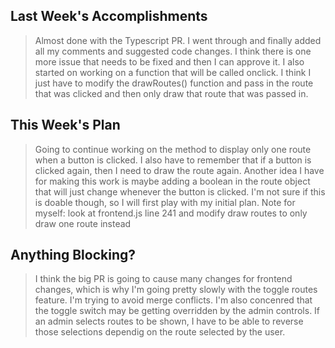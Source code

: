 ## Last Week's Accomplishments

> Almost done with the Typescript PR. I went through and finally added all my comments and suggested code changes. I think there is one more issue that needs to be fixed and then I can approve it. I also started on working on a function that will be called onclick. I think I just have to modify the drawRoutes() function and pass in the route that was clicked and then only draw that route that was passed in.

## This Week's Plan

> Going to continue working on the method to display only one route when a button is clicked. I also have to remember that if a button is clicked again, then I need to draw the route again.
> Another idea I have for making this work is maybe adding a boolean in the route object that will just change whenever the button is clicked. I'm not sure if this is doable though, so I will first play with my initial plan.
> Note for myself: look at frontend.js line 241 and modify draw routes to only draw one route instead


## Anything Blocking?

> I think the big PR is going to cause many changes for frontend changes, which is why I'm going pretty slowly with the toggle routes feature. I'm trying to avoid merge conflicts. I'm also concenred that the toggle switch may be getting overridden by the admin controls. If an admin selects routes to be shown, I have to be able to reverse those selections dependig on the route selected by the user.
